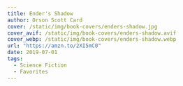 ```yaml
---
title: Ender's Shadow
author: Orson Scott Card
cover: /static/img/book-covers/enders-shadow.jpg
cover_avif: /static/img/book-covers/enders-shadow.avif
cover_webp: /static/img/book-covers/enders-shadow.webp
url: "https://amzn.to/2XI5mC0"
date: 2019-07-01
tags:
  - Science Fiction
  - Favorites
---
```

